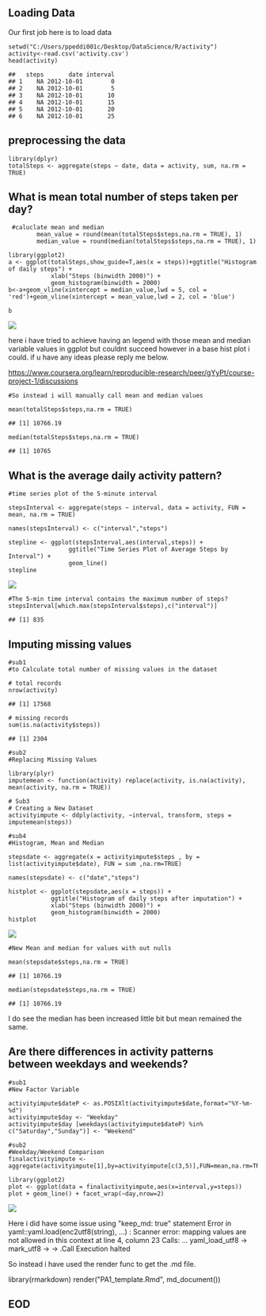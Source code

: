 Loading Data
------------

Our first job here is to load data

    setwd("C:/Users/ppeddi001c/Desktop/DataScience/R/activity")
    activity<-read.csv('activity.csv')
    head(activity)

    ##   steps       date interval
    ## 1    NA 2012-10-01        0
    ## 2    NA 2012-10-01        5
    ## 3    NA 2012-10-01       10
    ## 4    NA 2012-10-01       15
    ## 5    NA 2012-10-01       20
    ## 6    NA 2012-10-01       25

preprocessing the data
----------------------

    library(dplyr)
    totalSteps <- aggregate(steps ~ date, data = activity, sum, na.rm = TRUE)

What is mean total number of steps taken per day?
-------------------------------------------------

     #caluclate mean and median
            mean_value = round(mean(totalSteps$steps,na.rm = TRUE), 1)
            median_value = round(median(totalSteps$steps,na.rm = TRUE), 1)

    library(ggplot2)
    a <- ggplot(totalSteps,show_guide=T,aes(x = steps))+ggtitle("Histogram of daily steps") +
                xlab("Steps (binwidth 2000)") +
                geom_histogram(binwidth = 2000)
    b<-a+geom_vline(xintercept = median_value,lwd = 5, col = 'red')+geom_vline(xintercept = mean_value,lwd = 2, col = 'blue')

    b

![](PA1_template_files/figure-markdown_strict/unnamed-chunk-3-1.png)

here i have tried to achieve having an legend with those mean and median
variable values in ggplot but couldnt succeed however in a base hist
plot i could. if u have any ideas please reply me below.

<https://www.coursera.org/learn/reproducible-research/peer/gYyPt/course-project-1/discussions>

    #So instead i will manually call mean and median values

    mean(totalSteps$steps,na.rm = TRUE)

    ## [1] 10766.19

    median(totalSteps$steps,na.rm = TRUE)

    ## [1] 10765

What is the average daily activity pattern?
-------------------------------------------

    #time series plot of the 5-minute interval 

    stepsInterval <- aggregate(steps ~ interval, data = activity, FUN = mean, na.rm = TRUE)

    names(stepsInterval) <- c("interval","steps")

    stepline <- ggplot(stepsInterval,aes(interval,steps)) +
                     ggtitle("Time Series Plot of Average Steps by Interval") +
                     geom_line()
    stepline  

![](PA1_template_files/figure-markdown_strict/unnamed-chunk-5-1.png)

    #The 5-min time interval contains the maximum number of steps?
    stepsInterval[which.max(stepsInterval$steps),c("interval")]

    ## [1] 835

Imputing missing values
-----------------------

    #sub1 
    #to Calculate total number of missing values in the dataset 

    # total records
    nrow(activity)

    ## [1] 17568

    # missing records
    sum(is.na(activity$steps))

    ## [1] 2304

    #sub2
    #Replacing Missing Values 

    library(plyr)
    imputemean <- function(activity) replace(activity, is.na(activity), mean(activity, na.rm = TRUE))

    # Sub3
    # Creating a New Dataset
    activityimpute <- ddply(activity, ~interval, transform, steps = imputemean(steps))

    #sub4
    #Histogram, Mean and Median

    stepsdate <- aggregate(x = activityimpute$steps , by = list(activityimpute$date), FUN = sum ,na.rm=TRUE)

    names(stepsdate) <- c("date","steps")

    histplot <- ggplot(stepsdate,aes(x = steps)) +
                ggtitle("Histogram of daily steps after imputation") +
                xlab("Steps (binwidth 2000)") +
                geom_histogram(binwidth = 2000)
    histplot 

![](PA1_template_files/figure-markdown_strict/unnamed-chunk-10-1.png)

    #New Mean and median for values with out nulls

    mean(stepsdate$steps,na.rm = TRUE)

    ## [1] 10766.19

    median(stepsdate$steps,na.rm = TRUE)

    ## [1] 10766.19

I do see the median has been increased little bit but mean remained the
same.

Are there differences in activity patterns between weekdays and weekends?
-------------------------------------------------------------------------

    #sub1
    #New Factor Variable

    activityimpute$dateP <- as.POSIXlt(activityimpute$date,format="%Y-%m-%d")
    activityimpute$day <- "Weekday"
    activityimpute$day [weekdays(activityimpute$dateP) %in% c("Saturday","Sunday")] <- "Weekend"

    #sub2
    #Weekday/Weekend Comparison
    finalactivityimpute <- aggregate(activityimpute[1],by=activityimpute[c(3,5)],FUN=mean,na.rm=TRUE)

    library(ggplot2)
    plot <- ggplot(data = finalactivityimpute,aes(x=interval,y=steps))
    plot + geom_line() + facet_wrap(~day,nrow=2)

![](PA1_template_files/figure-markdown_strict/unnamed-chunk-13-1.png)

Here i did have some issue using "keep\_md: true" statement Error in
yaml::yaml.load(enc2utf8(string), ...) : Scanner error: mapping values
are not allowed in this context at line 4, column 23 Calls: <Anonymous>
... yaml\_load\_utf8 -&gt; mark\_utf8 -&gt; <Anonymous> -&gt; .Call
Execution halted

So instead i have used the render func to get the .md file.

library(rmarkdown) render("PA1\_template.Rmd", md\_document())

EOD
---
